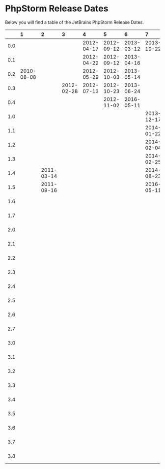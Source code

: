 # PhpStorm Release Dates
Below you will find a table of the JetBrains PhpStorm Release Dates.

|     | 1          | 2          | 3          | 4          | 5          | 6          | 7          | 8          | 9          | 10         | 2016       | 2017       | 2018       | 2019       | 2020       | 2021       | 2022       | 2023       | 2024       |
|----:|:-----------|:-----------|:-----------|:-----------|:-----------|:-----------|:-----------|:-----------|:-----------|:-----------|:-----------|:-----------|:-----------|:-----------|:-----------|:-----------|:-----------|:-----------|:-----------|
| 0.0 |            |            |            | 2012-04-17 | 2012-09-12 | 2013-03-12 | 2013-10-22 | 2014-09-16 | 2015-07-09 | 2015-11-02 |            |            |            |            |            |            |            |            |            |
| 0.1 |            |            |            | 2012-04-22 | 2012-09-12 | 2013-04-16 |            | 2014-09-18 | 2015-08-12 | 2015-11-11 |            |            |            |            |            |            |            |            |            |
| 0.2 | 2010-08-08 |            |            | 2012-05-29 | 2012-10-03 | 2013-05-14 |            | 2014-12-11 | 2015-08-18 | 2015-12-10 |            |            |            |            |            |            |            |            |            |
| 0.3 |            |            | 2012-02-28 | 2012-07-13 | 2012-10-23 | 2013-06-24 |            | 2015-02-13 | 2016-05-02 | 2016-01-08 |            |            |            |            |            |            |            |            |            |
| 0.4 |            |            |            |            | 2012-11-02 | 2016-05-11 |            | 2016-05-11 |            | 2016-05-11 |            |            |            |            |            |            |            |            |            |
| 1.0 |            |            |            |            |            |            | 2013-12-17 |            |            |            | 2016-03-17 | 2017-03-23 | 2018-03-29 | 2019-03-28 | 2020-04-14 | 2021-04-08 | 2022-04-14 | 2023-04-03 | 2024-04-04 |
| 1.1 |            |            |            |            |            |            | 2014-01-22 |            |            |            | 2016-05-11 | 2017-04-05 | 2018-04-09 | 2019-04-17 | 2020-04-30 | 2021-04-16 | 2022-05-13 | 2023-05-01 | 2024-04-23 |
| 1.2 |            |            |            |            |            |            | 2014-02-04 |            |            |            | 2016-05-25 | 2017-04-12 | 2018-04-25 | 2019-05-08 | 2020-06-03 | 2021-04-30 | 2022-06-02 | 2023-05-17 | 2024-05-28 |
| 1.3 |            |            |            |            |            |            | 2014-02-25 |            |            |            |            | 2017-04-27 | 2018-05-09 | 2019-06-18 | 2020-07-03 | 2021-06-02 | 2022-06-22 | 2023-06-23 | 2024-06-10 |
| 1.4 |            | 2011-03-14 |            |            |            |            | 2014-08-23 |            |            |            |            | 2017-05-16 | 2018-05-18 | 2019-09-11 | 2020-07-22 | 2021-07-01 | 2022-07-21 | 2023-07-17 | 2024-06-24 |
| 1.5 |            | 2011-09-16 |            |            |            |            | 2016-05-11 |            |            |            |            | 2018-03-13 | 2018-06-07 |            |            |            |            | 2024-02-15 | 2024-08-06 |
| 1.6 |            |            |            |            |            |            |            |            |            |            |            |            | 2018-06-15 |            |            |            |            | 2024-06-10 | 2024-08-12 |
| 1.7 |            |            |            |            |            |            |            |            |            |            |            |            | 2018-12-04 |            |            |            |            |            | 2024-10-17 |
| 2.0 |            |            |            |            |            |            |            |            |            |            | 2016-07-13 | 2017-07-19 | 2018-07-27 | 2019-07-25 | 2020-07-30 | 2021-07-29 | 2022-08-01 | 2023-08-03 | 2024-08-12 |
| 2.1 |            |            |            |            |            |            |            |            |            |            | 2016-08-24 | 2017-08-02 | 2018-08-08 | 2019-08-23 | 2020-08-27 | 2021-08-27 | 2022-08-18 | 2023-08-28 | 2024-08-30 |
| 2.2 |            |            |            |            |            |            |            |            |            |            | 2016-10-24 | 2017-08-31 | 2018-08-22 | 2019-09-12 | 2020-09-24 | 2021-09-16 | 2022-09-15 | 2023-09-19 | 2024-09-24 |
| 2.3 |            |            |            |            |            |            |            |            |            |            |            | 2017-09-05 | 2018-09-13 | 2019-09-25 | 2020-10-16 | 2021-10-15 | 2022-10-06 | 2023-10-16 | 2024-09-26 |
| 2.4 |            |            |            |            |            |            |            |            |            |            |            | 2017-09-15 | 2018-09-27 | 2019-10-30 | 2020-11-25 | 2021-12-23 | 2022-12-01 | 2023-11-21 | 2024-10-24 |
| 2.5 |            |            |            |            |            |            |            |            |            |            |            | 2018-03-13 | 2018-10-11 | 2019-11-13 |            |            | 2023-03-20 | 2024-02-15 | 2024-11-27 |
| 2.6 |            |            |            |            |            |            |            |            |            |            |            |            | 2018-11-27 |            |            |            |            | 2024-06-10 |            |
| 2.7 |            |            |            |            |            |            |            |            |            |            |            |            | 2019-04-11 |            |            |            |            | 2024-09-09 |            |
| 3.0 |            |            |            |            |            |            |            |            |            |            | 2016-11-24 | 2017-11-29 | 2018-11-22 | 2019-11-28 | 2020-12-03 | 2021-12-02 | 2022-12-05 | 2023-12-06 | 2024-11-14 |
| 3.1 |            |            |            |            |            |            |            |            |            |            | 2016-12-07 | 2017-12-13 | 2018-12-06 | 2019-12-19 | 2020-12-31 | 2021-12-30 | 2022-12-28 | 2023-12-12 | 2024-12-10 |
| 3.2 |            |            |            |            |            |            |            |            |            |            | 2016-12-21 | 2017-12-22 | 2018-12-19 | 2020-01-22 | 2021-01-27 | 2022-01-31 | 2023-01-31 | 2023-12-21 | 2025-01-16 |
| 3.3 |            |            |            |            |            |            |            |            |            |            | 2017-03-08 | 2018-01-18 | 2019-01-09 | 2020-02-12 | 2021-03-16 | 2022-03-17 | 2023-03-13 | 2024-01-26 | 2025-02-13 |
| 3.4 |            |            |            |            |            |            |            |            |            |            | 2017-03-13 | 2018-01-30 | 2019-02-08 | 2020-03-18 |            |            |            | 2024-02-14 | 2025-02-28 |
| 3.5 |            |            |            |            |            |            |            |            |            |            |            | 2018-03-13 | 2019-03-07 |            |            |            |            | 2024-03-11 |            |
| 3.6 |            |            |            |            |            |            |            |            |            |            |            | 2018-03-16 | 2019-04-11 |            |            |            |            | 2024-03-21 |            |
| 3.7 |            |            |            |            |            |            |            |            |            |            |            | 2018-12-04 |            |            |            |            |            | 2024-06-10 |            |
| 3.8 |            |            |            |            |            |            |            |            |            |            |            |            |            |            |            |            |            | 2024-09-05 |            |